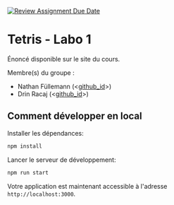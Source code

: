 [![Review Assignment Due Date](https://classroom.github.com/assets/deadline-readme-button-22041afd0340ce965d47ae6ef1cefeee28c7c493a6346c4f15d667ab976d596c.svg)](https://classroom.github.com/a/HbFlIy8d)
# Tetris - Labo 1

Énoncé disponible sur le site du cours.

Membre(s) du groupe :
- Nathan Füllemann (<[github_id](https://github.com/Fullann)>)
- Drin Racaj (<[github_id](https://github.com/TODO)>)

## Comment développer en local

Installer les dépendances:
```bash
npm install
```

Lancer le serveur de développement:
```bash
npm run start
```

Votre application est maintenant accessible à l'adresse `http://localhost:3000`.
